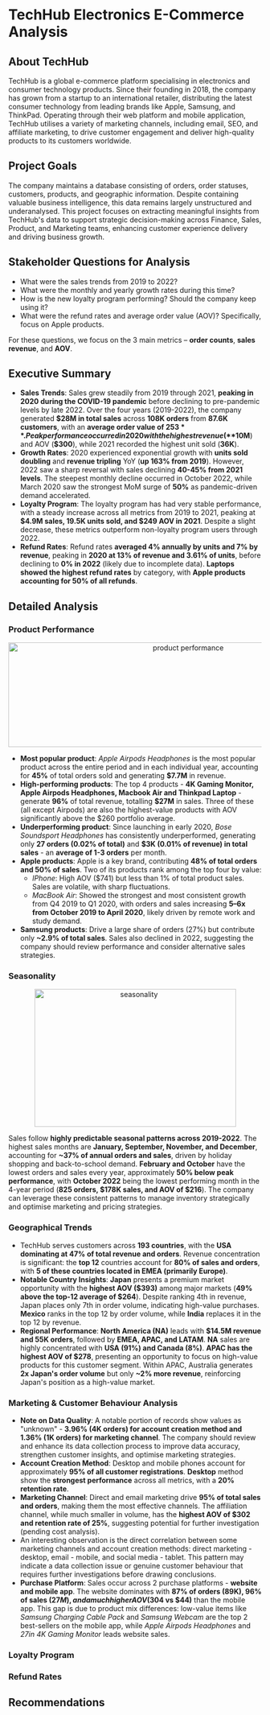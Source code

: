 # TechHub Electronics E-Commerce Analysis   
## About TechHub   
TechHub is a global e-commerce platform specialising in electronics and consumer technology products. Since their founding in 2018, the company has grown from a startup to an international retailer, distributing the latest consumer technology from leading brands like Apple, Samsung, and ThinkPad. Operating through their web platform and mobile application, TechHub utilises a variety of marketing channels, including email, SEO, and affiliate marketing, to drive customer engagement and deliver high-quality products to its customers worldwide.   

## Project Goals   
The company maintains a database consisting of orders, order statuses, customers, products, and geographic information. Despite containing valuable business intelligence, this data remains largely unstructured and underanalysed. This project focuses on extracting meaningful insights from TechHub's data to support strategic decision-making across Finance, Sales, Product, and Marketing teams, enhancing customer experience delivery and driving business growth.   

## Stakeholder Questions for Analysis    
- What were the sales trends from 2019 to 2022?   
-	What were the monthly and yearly growth rates during this time?   
-	How is the new loyalty program performing? Should the company keep using it?   
-	What were the refund rates and average order value (AOV)? Specifically, focus on Apple products.   

For these questions, we focus on the 3 main metrics – **order counts**, **sales revenue**, and **AOV**.   

## Executive Summary   
- **Sales Trends**: Sales grew steadily from 2019 through 2021, **peaking in 2020 during the COVID-19 pandemic** before declining to pre-pandemic levels by late 2022. Over the four years (2019-2022), the company generated **$28M in total sales** across **108K orders** from **87.6K customers**, with an **average order value of $253**. Peak performance occurred in 2020 with the highest revenue (**$10M**) and AOV (**$300**), while 2021 recorded the highest unit sold (**36K**).   
- **Growth Rates**: 2020 experienced exponential growth with **units sold doubling** and **revenue tripling** YoY (**up 163% from 2019**). However, 2022 saw a sharp reversal with sales declining **40-45% from 2021 levels**. The steepest monthly decline occurred in October 2022, while March 2020 saw the strongest MoM surge of **50%** as pandemic-driven demand accelerated.
- **Loyalty Program**: The loyalty program has had very stable performance, with a steady increase across all metrics from 2019 to 2021, peaking at **$4.9M sales, 19.5K units sold, and $249 AOV in 2021**. Despite a slight decrease, these metrics outperform non-loyalty program users through 2022.
- **Refund Rates**: Refund rates **averaged 4% annually by units and 7% by revenue**, peaking in **2020 at 13% of revenue and 3.61% of units**, before declining to **0% in 2022** (likely due to incomplete data). **Laptops showed the highest refund rates** by category, with **Apple products accounting for 50% of all refunds**.

## Detailed Analysis   
### Product Performance   
<p align="center">
  <img width="700" height="208" alt="product performance" src="https://github.com/user-attachments/assets/969b2245-3eed-4522-bb28-0add2cdb8bd1" />   
</p>   

- **Most popular product**: *Apple Airpods Headphones* is the most popular product across the entire period and in each individual year, accounting for **45%** of total orders sold and generating **$7.7M** in revenue.
- **High-performing products**: The top 4 products - **4K Gaming Monitor, Apple Airpods Headphones, Macbook Air and Thinkpad Laptop** - generate **96%** of total revenue, totalling **$27M** in sales. Three of these (all except Airpods) are also the highest-value products with AOV significantly above the $260 portfolio average.   
- **Underperforming product**: Since launching in early 2020, *Bose Soundsport Headphones* has consistently underperformed, generating only **27 orders (0.02% of total)** and **$3K (0.01% of revenue) in total sales** - an **average of 1-3 orders** per month.
- **Apple products**: Apple is a key brand, contributing **48% of total orders and 50% of sales**. Two of its products rank among the top four by value:
  - *IPhone*: High AOV ($741) but less than 1% of total product sales. Sales are volatile, with sharp fluctuations.
  - *MacBook Air*: Showed the strongest and most consistent growth from Q4 2019 to Q1 2020, with orders and sales increasing **5–6x from October 2019 to April 2020**, likely driven by remote work and study demand.   
- **Samsung products**: Drive a large share of orders (27%) but contribute only **~2.9% of total sales**. Sales also declined in 2022, suggesting the company should review performance and consider alternative sales strategies.

### Seasonality   
<p align="center">
  <img width="401" height="274" alt="seasonality" src="https://github.com/user-attachments/assets/a9f443d6-d63a-4356-b246-7c453f48f2eb" />
</p>   

Sales follow **highly predictable seasonal patterns across 2019-2022**. The highest sales months are **January, September, November, and December**, accounting for **~37% of annual orders and sales**, driven by holiday shopping and back-to-school demand. **February and October** have the lowest orders and sales every year, approximately **50% below peak performance**, with **October 2022** being the lowest performing month in the 4-year period (**825 orders, $178K sales, and AOV of $216**). The company can leverage these consistent patterns to manage inventory strategically and optimise marketing and pricing strategies.   

### Geographical Trends   
- TechHub serves customers across **193 countries**, with the **USA dominating at 47% of total revenue and orders**. Revenue concentration is significant: the **top 12** countries account for **80% of sales and orders**, with **5 of these countries located in EMEA (primarily Europe)**.
- **Notable Country Insights**: **Japan** presents a premium market opportunity with the **highest AOV ($393)** among major markets (**49% above the top-12 average of $264**). Despite ranking 4th in revenue, Japan places only 7th in order volume, indicating high-value purchases. **Mexico** ranks in the top 12 by order volume, while **India** replaces it in the top 12 by revenue.
- **Regional Performance**: **North America (NA)** leads with **$14.5M revenue and 55K orders**, followed by **EMEA, APAC, and LATAM**. **NA** sales are highly concentrated with **USA (91%) and Canada (8%)**. **APAC has the highest AOV of $278**, presenting an opportunity to focus on high-value products for this customer segment. Within APAC, Australia generates **2x Japan's order volume** but only **~2% more revenue**, reinforcing Japan's position as a high-value market.

### Marketing & Customer Behaviour Analysis   
- **Note on Data Quality**: A notable portion of records show values as "unknown" - **3.96% (4K orders) for account creation method and 1.36% (1K orders) for marketing channel**. The company should review and enhance its data collection process to improve data accuracy, strengthen customer insights, and optimise marketing strategies.   
- **Account Creation Method**: Desktop and mobile phones account for approximately **95% of all customer registrations**. **Desktop** method show the **strongest performance** across all metrics, with a **20% retention rate**.   
- **Marketing Channel**: Direct and email marketing drive **95% of total sales and orders**, making them the most effective channels. The affiliation channel, while much smaller in volume, has the **highest AOV of $302 and retention rate of 25%**, suggesting potential for further investigation (pending cost analysis).   
- An interesting observation is the direct correlation between some marketing channels and account creation methods: direct marketing - desktop, email - mobile, and social media - tablet. This pattern may indicate a data collection issue or genuine customer behaviour that requires further investigations before drawing conclusions.   
- **Purchase Platform**: Sales occur across 2 purchase platforms - **website and mobile app**. The website dominates with **87% of orders (89K), 96% of sales ($27M), and a much higher AOV ($304 vs $44)** than the mobile app. This gap is due to product mix differences: low-value items like *Samsung Charging Cable Pack* and *Samsung Webcam* are the top 2 best-sellers on the mobile app, while *Apple Airpods Headphones* and *27in 4K Gaming Monitor* leads website sales.   

### Loyalty Program   

### Refund Rates   

## Recommendations   
